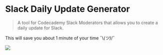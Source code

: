 # Slack Daily Update Generator
> A tool for Codecademy Slack Moderators that allows you to create a daily update for Slack.

This will save you about 1 minute of your time ¯\\_(ツ)_/¯

![](https://i.imgur.com/7Fj09Ef.png)
